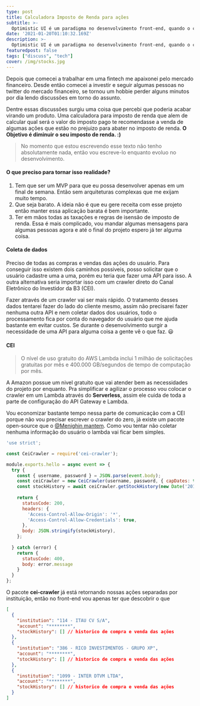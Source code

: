 ```yaml
---
type: post
title: Calculadora Imposto de Renda para ações
subtitle: >-
  Optimistic UI é um paradigma no desenvolvimento front-end, quando o cliente faz uma solicitação a API atualizamos a interface do usuário de forma otimista, presumindo que a solicitaçào será bem-sucedida.
date: '2021-01-20T01:10:32.169Z'
description: >-
  Optimistic UI é um paradigma no desenvolvimento front-end, quando o cliente faz uma solicitação a API atualizamos a interface do usuário de forma otimista, presumindo que a solicitaçào será bem-sucedida.
featuredpost: false
tags: ["discuss", "tech"]
cover: /img/stocks.jpg
---
```


Depois que comecei a trabalhar em uma fintech me apaixonei pelo mercado financeiro. Desde então comecei a investir e seguir algumas pessoas no twitter do mercado financeiro, se tornou um hobbie perder alguns minutos por dia lendo discussões em torno do assunto.

Dentre essas discussões surgiu uma coisa que percebi que poderia acabar virando um produto. Uma calculadora para imposto de renda que alem de calcular qual será o valor do imposto pago te recomendasse a venda de algumas ações que estão no prejuizo para abater no imposto de renda. **O Objetivo é diminuir o seu imposto de renda. :)**

> No momento que estou escrevendo esse texto não tenho absolutamente nada, então vou escreve-lo enquanto evoluo no desenvolvimento.

#### O que preciso para tornar isso realidade? 

1. Tem que ser um MVP para que eu possa desenvolver apenas em um final de semana. Então sem arquiteturas complexas que me exijam muito tempo.
2. Que seja barato. A ideia não é que eu gere receita com esse projeto então manter essa aplicação barata é bem importante.
3. Ter em mãos todas as taxações e regras de isensão de imposto de renda. Essa é mais complicado, vou mandar algumas mensagens para algumas pessoas agora e até o final do projeto espero já ter alguma coisa.

#### Coleta de dados

Preciso de todas as compras e vendas das ações do usuário. Para conseguir isso existem dois caminhos possiveis, posso solicitar que o usuário cadastre uma a uma, porém eu teria que fazer uma API para isso. A outra alternativa seria importar isso com um crawler direto do Canal Eletrônico do Investidor da B3 (CEI).

Fazer através de um crawler vai ser mais rápido. O tratamento desses dados tentarei fazer do lado do cliente mesmo, assim não precisarei fazer nenhuma outra API e nem coletar dados dos usuários, todo o processamento fica por conta do navegador do usuário que me ajuda bastante em evitar custos. Se durante o desenvolvimento surgir a necessidade de uma API para alguma coisa a gente vê o que faz. 😃

#### CEI

> O nível de uso gratuito do AWS Lambda inclui 1 milhão de solicitações gratuitas por mês e 400.000 GB/segundos de tempo de computação por mês.

A Amazon possue um nivel gratuito que vai atender bem as necessidades do projeto por enquanto. Pra simplificar e agilizar o processo vou colocar o crawler em um Lambda através do **Serverless**, assim ele cuida de toda a parte de configuração do API Gateway e Lambda.

Vou economizar bastante tempo nessa parte de comunicação com a CEI porque não vou precisar escrever o crawler do zero, já existe um pacote open-source que o [@Menighin mantem](https://github.com/Menighin/cei-crawler). Como vou tentar não coletar nenhuma informação do usuário o lambda vai ficar bem simples.

```js
'use strict';

const CeiCrawler = require('cei-crawler');

module.exports.hello = async event => {
  try {
    const { username, password } = JSON.parse(event.body);
    const ceiCrawler = new CeiCrawler(username, password, { capDates: true });
    const stockHistory = await ceiCrawler.getStockHistory(new Date('2010-01-01'), new Date());
  
    return {
      statusCode: 200,
      headers: {
        'Access-Control-Allow-Origin': '*',
        'Access-Control-Allow-Credentials': true,
      },
      body: JSON.stringify(stockHistory),
    };
    
  } catch (error) {
    return {
      statusCode: 400,
      body: error.message
    }
  }  
};
```

O pacote **cei-crawler** já está retornando nossas ações separadas por instituição, então no front-end vou apenas ter que descobrir o que

```json
[
  {
    "institution": "114 - ITAU CV S/A",
    "account": "********",
    "stockHistory": [] // historico de compra e venda das ações
  },
  {
    "institution": "386 - RICO INVESTIMENTOS - GRUPO XP",
    "account": "********",
    "stockHistory": [] // historico de compra e venda das ações
  },
  {
    "institution": "1099 - INTER DTVM LTDA",
    "account": "********",
    "stockHistory": [] // historico de compra e venda das ações
  }
]
```

